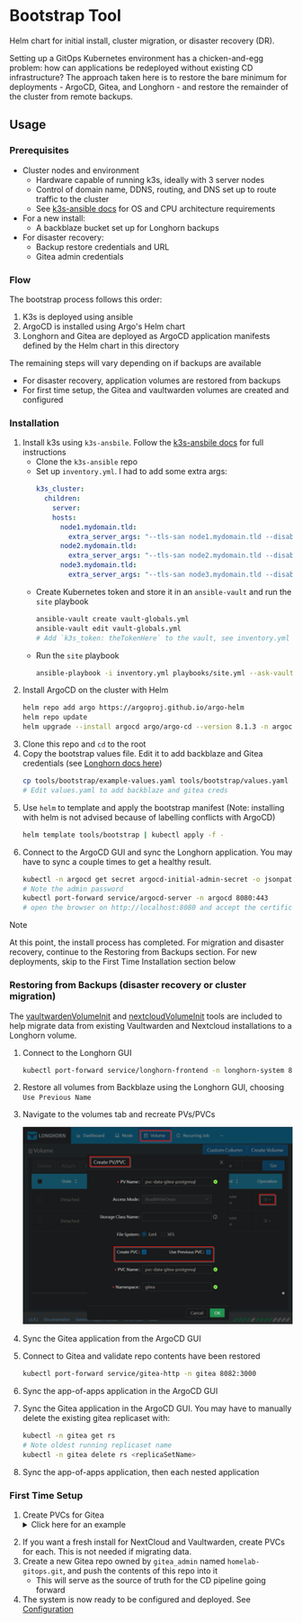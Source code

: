 # Bootstrap Tool

Helm chart for initial install, cluster migration, or disaster recovery (DR).

Setting up a GitOps Kubernetes environment has a chicken-and-egg problem: how can applications be redeployed without existing CD infrastructure? The approach taken here is to restore the bare minimum for deployments - ArgoCD, Gitea, and Longhorn - and restore the remainder of the cluster from remote backups.

## Usage

### Prerequisites 

* Cluster nodes and environment
    * Hardware capable of running k3s, ideally with 3 server nodes
    * Control of domain name, DDNS, routing, and DNS set up to route traffic to the cluster
    * See [k3s-ansible docs](https://github.com/k3s-io/k3s-ansible?tab=readme-ov-file#build-a-kubernetes-cluster-using-k3s-via-ansible) for OS and CPU architecture requirements
* For a new install:
    * A backblaze bucket set up for Longhorn backups
* For disaster recovery:
    * Backup restore credentials and URL
    * Gitea admin credentials

### Flow

The bootstrap process follows this order:

1. K3s is deployed using ansible
1. ArgoCD is installed using Argo's Helm chart
1. Longhorn and Gitea are deployed as ArgoCD application manifests defined by the Helm chart in this directory

The remaining steps will vary depending on if backups are available

* For disaster recovery, application volumes are restored from backups
* For first time setup, the Gitea and vaultwarden volumes are created and configured 

### Installation 

1. Install k3s using `k3s-ansbile`. Follow the [k3s-ansbile docs](https://github.com/k3s-io/k3s-ansible) for full instructions
    * Clone the `k3s-ansible` repo
    * Set up `inventory.yml`. I had to add some extra args:
        ```yaml
        k3s_cluster:
          children:
            server:
            hosts:
              node1.mydomain.tld:
                extra_server_args: "--tls-san node1.mydomain.tld --disable=local-storage"
              node2.mydomain.tld:
                extra_server_args: "--tls-san node2.mydomain.tld --disable=local-storage"
              node3.mydomain.tld:
                extra_server_args: "--tls-san node3.mydomain.tld --disable=local-storage"
        ```
    * Create Kubernetes token and store it in an `ansible-vault` and run the `site` playbook
        ```sh 
        ansible-vault create vault-globals.yml
        ansible-vault edit vault-globals.yml 
        # Add `k3s_token: theTokenHere` to the vault, see inventory.yml for how to generate
        ```
    * Run the `site` playbook
        ```sh
        ansible-playbook -i inventory.yml playbooks/site.yml --ask-vault-pass -e @vault-globals.yml
        ```
1. Install ArgoCD on the cluster with Helm
    ```sh
    helm repo add argo https://argoproj.github.io/argo-helm
    helm repo update
    helm upgrade --install argocd argo/argo-cd --version 8.1.3 -n argocd --create-namespace
    ```
1. Clone this repo and `cd` to the root
1. Copy the bootstrap values file. Edit it to add backblaze and Gitea credentials (see [Longhorn docs here](https://longhorn.io/docs/1.9.0/snapshots-and-backups/backup-and-restore/set-backup-target/#set-the-default-backup-target-using-a-manifest-yaml-file))
    ```sh
    cp tools/bootstrap/example-values.yaml tools/bootstrap/values.yaml
    # Edit values.yaml to add backblaze and gitea creds
    ```
1. Use `helm` to template and apply the bootstrap manifest (Note: installing with helm is not advised because of labelling conflicts with ArgoCD)
    ```sh
    helm template tools/bootstrap | kubectl apply -f -
    ```
1. Connect to the ArgoCD GUI and sync the Longhorn application. You may have to sync a couple times to get a healthy result.
    ```sh
    kubectl -n argocd get secret argocd-initial-admin-secret -o jsonpath="{.data.password}" | base64 -d
    # Note the admin password
    kubectl port-forward service/argocd-server -n argocd 8080:443
    # open the browser on http://localhost:8080 and accept the certificate
    ```
> [!NOTE]
> At this point, the install process has completed. For migration and disaster recovery, continue to the Restoring from Backups section. For new deployments, skip to the First Time Installation section below

### Restoring from Backups (disaster recovery or cluster migration)

The [vaultwardenVolumeInit](../vaultwardenVolumeInit/README.md) and [nextcloudVolumeInit](../nextcloudVolumeInit/README.md) tools are included to help migrate data from existing Vaultwarden and Nextcloud installations to a Longhorn volume.

1. Connect to the Longhorn GUI
    ```sh
    kubectl port-forward service/longhorn-frontend -n longhorn-system 8081:80
    ```
1. Restore all volumes from Backblaze using the Longhorn GUI, choosing `Use Previous Name`
1. Navigate to the volumes tab and recreate PVs/PVCs

    ![](../../docs/image.png)
    
1. Sync the Gitea application from the ArgoCD GUI
1. Connect to Gitea and validate repo contents have been restored
    ```sh
    kubectl port-forward service/gitea-http -n gitea 8082:3000
    ```
1. Sync the app-of-apps application in the ArgoCD GUI
1. Sync the Gitea application in the ArgoCD GUI. You may have to manually delete the existing gitea replicaset with:
    ```sh
    kubectl -n gitea get rs
    # Note oldest running replicaset name
    kubectl -n gitea delete rs <replicaSetName>
    ```
1. Sync the app-of-apps application, then each nested application

### First Time Setup 

1. Create PVCs for Gitea <details><summary>Click here for an example</summary>
    ```yaml
    apiVersion: v1
    kind: PersistentVolumeClaim
    metadata:
        name: gitea-shared-storage
        namespace: gitea
    spec:
        accessModes:
            - ReadWriteOnce
        resources:
            requests:
            storage: 5Gi
        storageClassName: longhorn-non-replicated
        volumeMode: Filesystem
        volumeName: pvc-gitea-shared-storage
    ---
    apiVersion: v1
    kind: PersistentVolumeClaim
    metadata:
        name: pvc-data-gitea-postgresql
        namespace: gitea
    spec:
        accessModes:
          - ReadWriteOnce
        resources:
          requests:
          storage: 5Gi
        storageClassName: longhorn-non-replicated
        volumeMode: Filesystem
        volumeName: pvc-data-gitea-postgresql
    ```
</details>

2. If you want a fresh install for NextCloud and Vaultwarden, create PVCs for each. This is not needed if migrating data. 
1. Create a new Gitea repo owned by `gitea_admin` named `homelab-gitops.git`, and push the contents of this repo into it
    * This will serve as the source of truth for the CD pipeline going forward
1. The system is now ready to be configured and deployed. See [Configuration](../../README.md#configuration)
